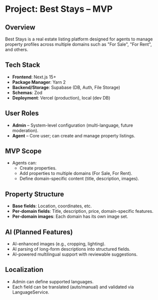 # Project: Best Stays – MVP

## Overview
Best Stays is a real estate listing platform designed for agents to manage property profiles across multiple domains such as "For Sale", "For Rent", and others.

## Tech Stack
- **Frontend**: Next.js 15+
- **Package Manager**: Yarn 2
- **Backend/Storage**: Supabase (DB, Auth, File Storage)
- **Schemas**: Zod
- **Deployment**: Vercel (production), local (dev DB)

## User Roles
- **Admin** – System-level configuration (multi-language, future moderation).
- **Agent** – Core user; can create and manage property listings.

## MVP Scope
- Agents can:
  - Create properties.
  - Add properties to multiple domains (For Sale, For Rent).
  - Define domain-specific content (title, description, images).

## Property Structure
- **Base fields**: Location, coordinates, etc.
- **Per-domain fields**: Title, description, price, domain-specific features.
- **Per-domain images**: Each domain has its own image set.

## AI (Planned Features)
- AI-enhanced images (e.g., cropping, lighting).
- AI parsing of long-form descriptions into structured fields.
- AI-powered multilingual support with reviewable suggestions.

## Localization
- Admin can define supported languages.
- Each field can be translated (auto/manual) and validated via LanguageService.